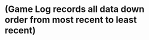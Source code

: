 <html>
<head>
    <meta http-equiv="Content-Security-Policy" content="upgrade-insecure-requests" />
</head>

# (Game Log records all data down order from most recent to least recent)

<script>
const url="http://206.188.196.247:8086//api/leaderboardUser/get";
fetch(url)
.then((response)=>{
    var data=response.json();
})
console.log(data);
</script>
</html>